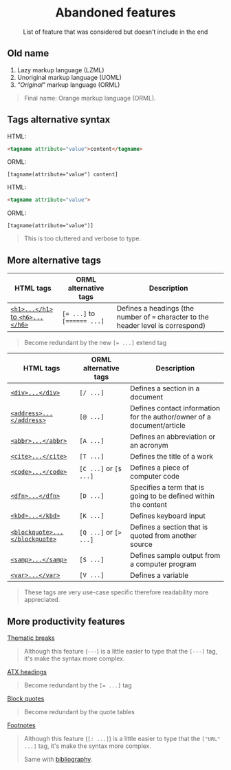 <h1 align="center">Abandoned features</h1>
<p align="center">List of feature that was considered but doesn't include in the end</p>

## Old name

1. Lazy markup language (LZML)
2. Unoriginal markup language (UOML)
3. _"Original"_ markup language (ORML)

> Final name: Orange markup language (ORML).

## Tags alternative syntax

HTML:

```html
<tagname attribute="value">content</tagname>
```

ORML:

```orml
[tagname(attribute="value") content]
```

HTML:

```html
<tagname attribute="value">
```

ORML:

```orml
[tagname(attribute="value")]
```

> This is too cluttered and verbose to type.

## More alternative tags

| HTML tags                                                                     | ORML alternative tags       | Description                                                                        |
| ----------------------------------------------------------------------------- | --------------------------- | ---------------------------------------------------------------------------------- |
| [`<h1>...</h1>` to `<h6>...</h6>`](https://www.w3schools.com/tags/tag_hn.asp) | `[= ...]` to `[====== ...]` | Defines a headings (the number of `=` character to the header level is correspond) |

> Become redundant by the new `[= ...]` extend tag

| HTML tags                                                                           | ORML alternative tags  | Description                                                            |
| ----------------------------------------------------------------------------------- | ---------------------- | ---------------------------------------------------------------------- |
| [`<div>...</div>`](https://www.w3schools.com/tags/tag_div.asp)                      | `[/ ...]`              | Defines a section in a document                                        |
| [`<address>...</address>`](https://www.w3schools.com/tags/tag_address.asp)          | `[@ ...]`              | Defines contact information for the author/owner of a document/article |
| [`<abbr>...</abbr>`](https://www.w3schools.com/tags/tag_abbr.asp)                   | `[A ...]`              | Defines an abbreviation or an acronym                                  |
| [`<cite>...</cite>`](https://www.w3schools.com/tags/tag_cite.asp)                   | `[T ...]`              | Defines the title of a work                                            |
| [`<code>...</code>`](https://www.w3schools.com/tags/tag_code.asp)                   | `[C ...]` or `[$ ...]` | Defines a piece of computer code                                       |
| [`<dfn>...</dfn>`](https://www.w3schools.com/tags/tag_dfn.asp)                      | `[D ...]`              | Specifies a term that is going to be defined within the content        |
| [`<kbd>...</kbd>`](https://www.w3schools.com/tags/tag_kbd.asp)                      | `[K ...]`              | Defines keyboard input                                                 |
| [`<blockquote>...</blockquote>`](https://www.w3schools.com/tags/tag_blockquote.asp) | `[Q ...]` or `[> ...]` | Defines a section that is quoted from another source                   |
| [`<samp>...</samp>`](https://www.w3schools.com/tags/tag_samp.asp)                   | `[S ...]`              | Defines sample output from a computer program                          |
| [`<var>...</var>`](https://www.w3schools.com/tags/tag_var.asp)                      | `[V ...]`              | Defines a variable                                                     |

> These tags are very use-case specific therefore readability more appreciated.

## More productivity features

[Thematic breaks](https://github.github.com/gfm/#thematic-breaks)

> Although this feature (`---`) is a little easier to type that the `[---]` tag, it's make the syntax more complex.

[ATX headings](https://github.github.com/gfm/#atx-headings)

> Become redundant by the `[= ...]` tag

[Block quotes](https://github.github.com/gfm/#block-quotes)

> Become redundant by the quote tables

[Footnotes](https://docs.asciidoctor.org/asciidoc/latest/syntax-quick-reference/#section-footnotes)

> Although this feature (`[: ...]`) is a little easier to type that the `["URL" ...]` tag, it's make the syntax more complex.
>
> Same with [bibliography](https://docs.asciidoctor.org/asciidoc/latest/syntax-quick-reference/#bibliography).
